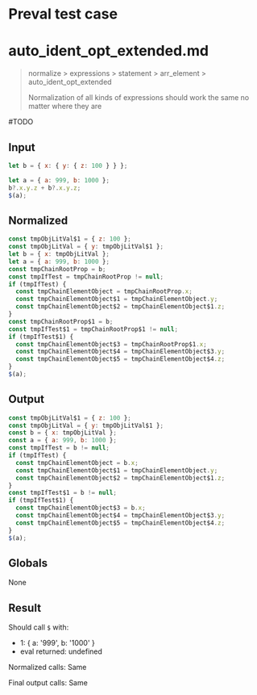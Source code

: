 # Preval test case

# auto_ident_opt_extended.md

> normalize > expressions > statement > arr_element > auto_ident_opt_extended
>
> Normalization of all kinds of expressions should work the same no matter where they are

#TODO

## Input

`````js filename=intro
let b = { x: { y: { z: 100 } } };

let a = { a: 999, b: 1000 };
b?.x.y.z + b?.x.y.z;
$(a);
`````

## Normalized

`````js filename=intro
const tmpObjLitVal$1 = { z: 100 };
const tmpObjLitVal = { y: tmpObjLitVal$1 };
let b = { x: tmpObjLitVal };
let a = { a: 999, b: 1000 };
const tmpChainRootProp = b;
const tmpIfTest = tmpChainRootProp != null;
if (tmpIfTest) {
  const tmpChainElementObject = tmpChainRootProp.x;
  const tmpChainElementObject$1 = tmpChainElementObject.y;
  const tmpChainElementObject$2 = tmpChainElementObject$1.z;
}
const tmpChainRootProp$1 = b;
const tmpIfTest$1 = tmpChainRootProp$1 != null;
if (tmpIfTest$1) {
  const tmpChainElementObject$3 = tmpChainRootProp$1.x;
  const tmpChainElementObject$4 = tmpChainElementObject$3.y;
  const tmpChainElementObject$5 = tmpChainElementObject$4.z;
}
$(a);
`````

## Output

`````js filename=intro
const tmpObjLitVal$1 = { z: 100 };
const tmpObjLitVal = { y: tmpObjLitVal$1 };
const b = { x: tmpObjLitVal };
const a = { a: 999, b: 1000 };
const tmpIfTest = b != null;
if (tmpIfTest) {
  const tmpChainElementObject = b.x;
  const tmpChainElementObject$1 = tmpChainElementObject.y;
  const tmpChainElementObject$2 = tmpChainElementObject$1.z;
}
const tmpIfTest$1 = b != null;
if (tmpIfTest$1) {
  const tmpChainElementObject$3 = b.x;
  const tmpChainElementObject$4 = tmpChainElementObject$3.y;
  const tmpChainElementObject$5 = tmpChainElementObject$4.z;
}
$(a);
`````

## Globals

None

## Result

Should call `$` with:
 - 1: { a: '999', b: '1000' }
 - eval returned: undefined

Normalized calls: Same

Final output calls: Same
